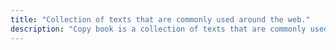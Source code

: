 ```yaml
---
title: "Collection of texts that are commonly used around the web."
description: "Copy book is a collection of texts that are commonly used around the web."
---
```

